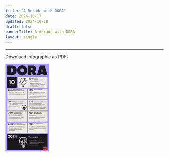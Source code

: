 ```yaml
---
title: "A Decade with DORA"
date: 2024-10-17
updated: 2024-10-18
draft: false
bannerTitle: A decade with DORA
layout: single
---
```



<object data="decade-with-dora-infographic.svg" id="dora-core-model" type="image/svg+xml" style="width:200%;"></object>

-----

Download infographic as PDF:

<a href="Decade-with-DORA-Infographic.pdf" target="_blank"><img src="decade-with-dora-infographic_thumbnail.png" style="max-width:10em;"></a>
